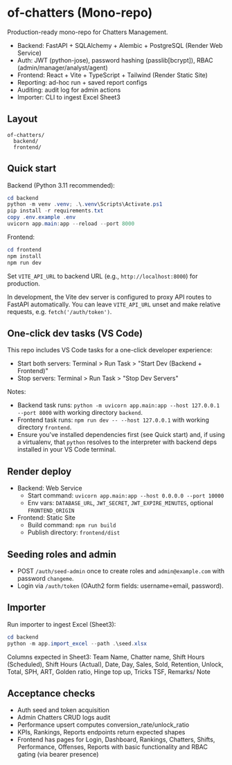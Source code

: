 # of-chatters (Mono-repo)

Production-ready mono-repo for Chatters Management.

- Backend: FastAPI + SQLAlchemy + Alembic + PostgreSQL (Render Web Service)
- Auth: JWT (python-jose), password hashing (passlib[bcrypt]), RBAC (admin/manager/analyst/agent)
- Frontend: React + Vite + TypeScript + Tailwind (Render Static Site)
- Reporting: ad-hoc run + saved report configs
- Auditing: audit log for admin actions
- Importer: CLI to ingest Excel Sheet3

## Layout

```
of-chatters/
  backend/
  frontend/
```

## Quick start

Backend (Python 3.11 recommended):

```powershell
cd backend
python -m venv .venv; .\.venv\Scripts\Activate.ps1
pip install -r requirements.txt
copy .env.example .env
uvicorn app.main:app --reload --port 8000
```

Frontend:

```powershell
cd frontend
npm install
npm run dev
```

Set `VITE_API_URL` to backend URL (e.g., `http://localhost:8000`) for production.

In development, the Vite dev server is configured to proxy API routes to FastAPI automatically. You can leave `VITE_API_URL` unset and make relative requests, e.g. `fetch('/auth/token')`.

## One-click dev tasks (VS Code)

This repo includes VS Code tasks for a one-click developer experience:

- Start both servers: Terminal > Run Task > "Start Dev (Backend + Frontend)"
- Stop servers: Terminal > Run Task > "Stop Dev Servers"

Notes:

- Backend task runs: `python -m uvicorn app.main:app --host 127.0.0.1 --port 8000` with working directory `backend`.
- Frontend task runs: `npm run dev -- --host 127.0.0.1` with working directory `frontend`.
- Ensure you've installed dependencies first (see Quick start) and, if using a virtualenv, that `python` resolves to the interpreter with backend deps installed in your VS Code terminal.

## Render deploy

- Backend: Web Service
  - Start command: `uvicorn app.main:app --host 0.0.0.0 --port 10000`
  - Env vars: `DATABASE_URL`, `JWT_SECRET`, `JWT_EXPIRE_MINUTES`, optional `FRONTEND_ORIGIN`
- Frontend: Static Site
  - Build command: `npm run build`
  - Publish directory: `frontend/dist`

## Seeding roles and admin

- POST `/auth/seed-admin` once to create roles and `admin@example.com` with password `changeme`.
- Login via `/auth/token` (OAuth2 form fields: username=email, password).

## Importer

Run importer to ingest Excel (Sheet3):

```powershell
cd backend
python -m app.import_excel --path .\seed.xlsx
```

Columns expected in Sheet3:
Team Name, Chatter name, Shift Hours (Scheduled), Shift Hours (Actual), Date, Day,
Sales, Sold, Retention, Unlock, Total, SPH, ART, Golden ratio, Hinge top up, Tricks TSF, Remarks/ Note

## Acceptance checks

- Auth seed and token acquisition
- Admin Chatters CRUD logs audit
- Performance upsert computes conversion_rate/unlock_ratio
- KPIs, Rankings, Reports endpoints return expected shapes
- Frontend has pages for Login, Dashboard, Rankings, Chatters, Shifts, Performance, Offenses, Reports with basic functionality and RBAC gating (via bearer presence)
